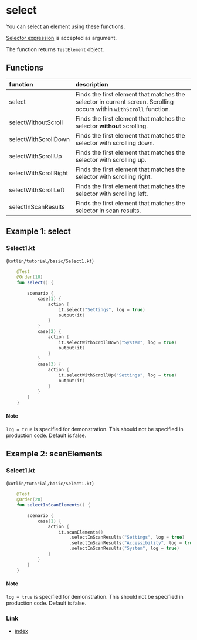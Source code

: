 # select

You can select an element using these functions.

[Selector expression](../../selector_and_nickname/selector_expression.md) is accepted as argument.

The function returns `TestElement` object.

## Functions

| function              | description                                                                                                         |
|:----------------------|:--------------------------------------------------------------------------------------------------------------------|
| select                | Finds the first element that matches the selector in current screen. Scrolling occurs within `withScroll` function. |
| selectWithoutScroll   | Finds the first element that matches the selector **without** scrolling.                                            |
| selectWithScrollDown  | Finds the first element that matches the selector with scrolling down.                                              |
| selectWithScrollUp    | Finds the first element that matches the selector with scrolling up.                                                |
| selectWithScrollRight | Finds the first element that matches the selector with scrolling right.                                             |
| selectWithScrollLeft  | Finds the first element that matches the selector with scrolling left.                                              |
| selectInScanResults   | Finds the first element that matches the selector in scan results.                                                  |

## Example 1: select

### Select1.kt

(`kotlin/tutorial/basic/Select1.kt`)

```kotlin
    @Test
    @Order(10)
    fun select() {

        scenario {
            case(1) {
                action {
                    it.select("Settings", log = true)
                    output(it)
                }
            }
            case(2) {
                action {
                    it.selectWithScrollDown("System", log = true)
                    output(it)
                }
            }
            case(3) {
                action {
                    it.selectWithScrollUp("Settings", log = true)
                    output(it)
                }
            }
        }
    }
```

#### Note

`log = true` is specified for demonstration. This should not be specified in production code. Default is false.

## Example 2: scanElements

### Select1.kt

(`kotlin/tutorial/basic/Select1.kt`)

```kotlin
    @Test
    @Order(20)
    fun selectInScanElements() {

        scenario {
            case(1) {
                action {
                    it.scanElements()
                        .selectInScanResults("Settings", log = true)
                        .selectInScanResults("Accessibility", log = true)
                        .selectInScanResults("System", log = true)
                }
            }
        }
    }
```

#### Note

`log = true` is specified for demonstration. This should not be specified in production code. Default is false.

### Link

- [index](../../../index.md)
